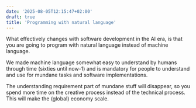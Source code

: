 ```yaml
---
date: '2025-08-05T12:15:47+02:00'
draft: true
title: 'Programming with natural language'
---
```

What effectively changes with software development in the AI era, is that you are going to program with natural language instead of machine language.

We made machine language somewhat easy to understand by humans through time (sixties until now-1) and is mandatory for people to understand and use for mundane tasks and software implementations.

The understanding requirement part of mundane stuff will disappear, so you spend more time on the creative process instead of the technical process. This will make the (global) economy scale.
